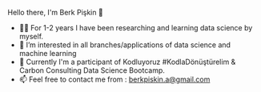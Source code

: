 Hello there, I'm Berk Pişkin :wave:
- :man_technologist: For 1-2 years I have been researching and learning data science by myself.
- 👀 I’m interested in all branches/applications of data science and machine learning
- 🌱 Currently I'm a participant of Kodluyoruz #KodlaDönüştürelim & Carbon Consulting Data Science Bootcamp.
- 📫 Feel free to contact me from : berkpiskin.a@gmail.com

<!---
bpkn32/bpkn32 is a ✨ special ✨ repository because its `README.md` (this file) appears on your GitHub profile.
You can click the Preview link to take a look at your changes.
--->
